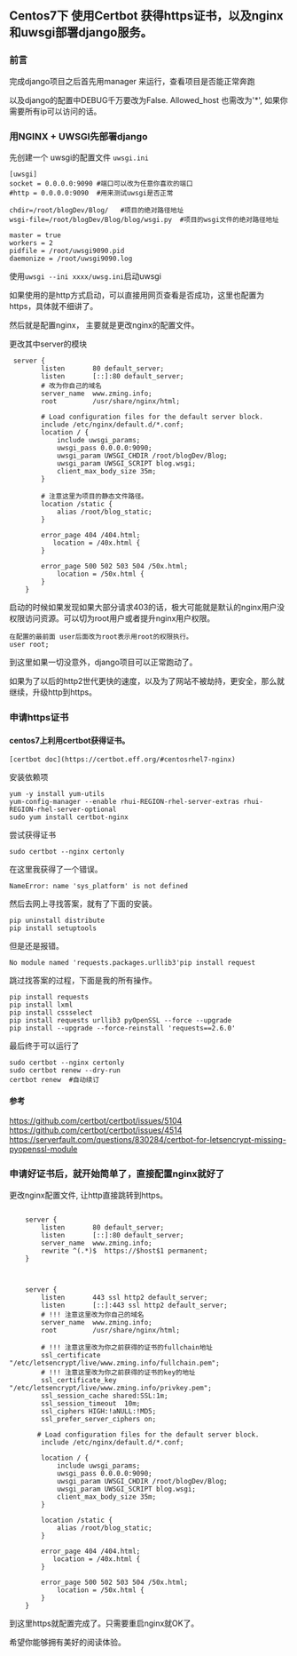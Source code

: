 
## Centos7下 使用Certbot 获得https证书，以及nginx和uwsgi部署django服务。

### 前言 
 
完成django项目之后首先用manager 来运行，查看项目是否能正常奔跑

以及django的配置中DEBUG千万要改为False. Allowed_host 也需改为'*', 如果你需要所有ip可以访问的话。


### 用NGINX + UWSGI先部署django

先创建一个 uwsgi的配置文件 `uwsgi.ini`


```
[uwsgi]
socket = 0.0.0.0:9090 #端口可以改为任意你喜欢的端口
#http = 0.0.0.0:9090  #用来测试uwsgi是否正常

chdir=/root/blogDev/Blog/   #项目的绝对路径地址
wsgi-file=/root/blogDev/Blog/blog/wsgi.py  #项目的wsgi文件的绝对路径地址

master = true
workers = 2
pidfile = /root/uwsgi9090.pid
daemonize = /root/uwsgi9090.log 
```


使用`uwsgi --ini xxxx/uwsg.ini`启动uwsgi

如果使用的是http方式启动，可以直接用网页查看是否成功，这里也配置为https，具体就不细讲了。



然后就是配置nginx， 主要就是更改nginx的配置文件。

更改其中server的模块

```
 server {
        listen       80 default_server;
        listen       [::]:80 default_server;
        # 改为你自己的域名
        server_name  www.zming.info; 
        root         /usr/share/nginx/html;

        # Load configuration files for the default server block.
        include /etc/nginx/default.d/*.conf;
        location / {
            include uwsgi_params;
            uwsgi_pass 0.0.0.0:9090;
            uwsgi_param UWSGI_CHDIR /root/blogDev/Blog;
            uwsgi_param UWSGI_SCRIPT blog.wsgi;
            client_max_body_size 35m;
        }
        
        # 注意这里为项目的静态文件路径。
        location /static {
            alias /root/blog_static;
        }

        error_page 404 /404.html;
           location = /40x.html {
        }

        error_page 500 502 503 504 /50x.html;
            location = /50x.html {
        }
    }
```

启动的时候如果发现如果大部分请求403的话，极大可能就是默认的nginx用户没权限访问资源。可以切为root用户或者提升nginx用户权限。


```
在配置的最前面 user后面改为root表示用root的权限执行。
user root;
```


到这里如果一切没意外，django项目可以正常跑动了。

如果为了以后的http2世代更快的速度，以及为了网站不被劫持，更安全，那么就继续，升级http到https。


### 申请https证书

#### centos7上利用certbot获得证书。

`[certbot doc](https://certbot.eff.org/#centosrhel7-nginx)`


安装依赖项
```
yum -y install yum-utils
yum-config-manager --enable rhui-REGION-rhel-server-extras rhui-REGION-rhel-server-optional
sudo yum install certbot-nginx
```

尝试获得证书

```
sudo certbot --nginx certonly
```

在这里我获得了一个错误。

`NameError: name 'sys_platform' is not defined`


然后去网上寻找答案，就有了下面的安装。

```
pip uninstall distribute
pip install setuptools
```

但是还是报错。

```
No module named 'requests.packages.urllib3'pip install request
```

跳过找答案的过程，下面是我的所有操作。

```
pip install requests
pip install lxml
pip install cssselect
pip install requests urllib3 pyOpenSSL --force --upgrade
pip install --upgrade --force-reinstall 'requests==2.6.0'
```

最后终于可以运行了

```
sudo certbot --nginx certonly
sudo certbot renew --dry-run
certbot renew  #自动续订
```






#### 参考

https://github.com/certbot/certbot/issues/5104
https://github.com/certbot/certbot/issues/4514
https://serverfault.com/questions/830284/certbot-for-letsencrypt-missing-pyopenssl-module




### 申请好证书后，就开始简单了，直接配置nginx就好了

更改nginx配置文件, 让http直接跳转到https。

```

    server {
        listen       80 default_server;
        listen       [::]:80 default_server;
        server_name  www.zming.info;
        rewrite ^(.*)$  https://$host$1 permanent;
    }



    server {
        listen       443 ssl http2 default_server;
        listen       [::]:443 ssl http2 default_server;
        # !!! 注意这里改为你自己的域名
        server_name  www.zming.info; 
        root         /usr/share/nginx/html;

        # !!! 注意这里改为你之前获得的证书的fullchain地址
        ssl_certificate "/etc/letsencrypt/live/www.zming.info/fullchain.pem";
        # !!! 注意这里改为你之前获得的证书的key的地址
        ssl_certificate_key "/etc/letsencrypt/live/www.zming.info/privkey.pem";
        ssl_session_cache shared:SSL:1m;
        ssl_session_timeout  10m;
        ssl_ciphers HIGH:!aNULL:!MD5;
        ssl_prefer_server_ciphers on;

       # Load configuration files for the default server block.
        include /etc/nginx/default.d/*.conf;

        location / {
            include uwsgi_params;
            uwsgi_pass 0.0.0.0:9090;
            uwsgi_param UWSGI_CHDIR /root/blogDev/Blog;
            uwsgi_param UWSGI_SCRIPT blog.wsgi;
            client_max_body_size 35m;
        }

        location /static {
            alias /root/blog_static;
        }

        error_page 404 /404.html;
           location = /40x.html {
        }

        error_page 500 502 503 504 /50x.html;
            location = /50x.html {
        }
    }
```


到这里https就配置完成了。只需要重启nginx就OK了。


希望你能够拥有美好的阅读体验。
